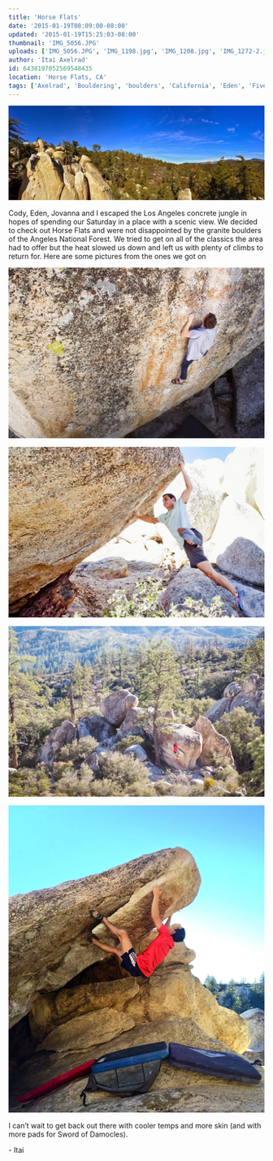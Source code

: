 ```yaml
---
title: 'Horse Flats'
date: '2015-01-19T08:09:00-08:00'
updated: '2015-01-19T15:25:03-08:00'
thumbnail: 'IMG_5056.JPG'
uploads: ['IMG_5056.JPG', 'IMG_1198.jpg', 'IMG_1208.jpg', 'IMG_1272-2.jpg', 'IMG_5109.jpg']
author: 'Itai Axelrad'
id: 6438197052569548435
location: 'Horse Flats, CA'
tags: ['Axelrad', 'Bouldering', 'boulders', 'California', 'Eden', 'Five Ten', 'flash', 'flats', 'granite', 'highball', 'horse', 'Itai']
---
```


![](uploads/IMG_5056.JPG)

Cody, Eden, Jovanna and I escaped the Los Angeles concrete jungle in hopes of spending our Saturday in a place with a scenic view. We decided to check out Horse Flats and were not disappointed by the granite boulders of the Angeles National Forest. We tried to get on all of the classics the area had to offer but the heat slowed us down and left us with plenty of climbs to return for. Here are some pictures from the ones we got on

![Cody, getting high off the deck on the beautiful Thin Face (V2)](uploads/IMG_1198.jpg)

![Eden, holding the swing for an impressive flash of Blank Generation (V10)](uploads/IMG_1208.jpg)

![Itai, taking a lap on The Fridge (V2) and enjoying the view](uploads/IMG_1272-2.jpg)

![Itai working his way up The Fang (V5)](uploads/IMG_5109.jpg)

I can’t wait to get back out there with cooler temps and more skin (and with more pads for Sword of Damocles).

\- Itai
